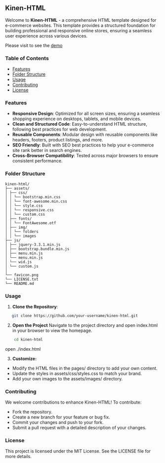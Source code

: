## Kinen-HTML

Welcome to **Kinen-HTML** - a comprehensive HTML template designed for e-commerce websites. This template provides a structured foundation for building professional and responsive online stores, ensuring a seamless user experience across various devices.

Please visit to see the [demo](https://vxlrubel.github.io/kinen-html/)

### Table of Contents

- [Features](#features)
- [Folder Structure](#folder-structure)
- [Usage](#usage)
- [Contributing](#contributing)
- [License](#license)

### Features

- **Responsive Design**: Optimized for all screen sizes, ensuring a seamless shopping experience on desktops, tablets, and mobile devices.
- **Clean and Structured Code**: Easy-to-understand HTML structure, following best practices for web development.
- **Reusable Components**: Modular design with reusable components like headers, footers, product listings, and more.
- **SEO Friendly**: Built with SEO best practices to help your e-commerce site rank better in search engines.
- **Cross-Browser Compatibility**: Tested across major browsers to ensure consistent performance.

### Folder Structure

```vbnet
kinen-html/
├── assets/
│ ├── css/
│ │ └── bootstrap.min.css
│ │ └── font-awesome.min.css
│ │ └── style.css
│ │ └── responsive.css
│ │ └── custom.css
│ ├── fonts/
│ │ └── FontAwesome.otf
│ ├── img/
│ │ └── folders
│ │ └── images
├── js/
│ ├── jquery-3.3.1.min.js
│ ├── bootstrap.bundle.min.js
│ ├── menu.min.js
│ └── menu.min.js
│ └── wid.js
│ └── custom.js
│
└── favicon.png
└── LICENSE.txt
└── README.md
```

### Usage

01. **Clone the Repository**:
```bash
   git clone https://github.com/your-username/kinen-html.git
```
02. **Open the Project**
Navigate to the project directory and open index.html in your browser to view the homepage.
```bash
    cd kinen-html
```
open ./index.html


03. **Customize:**
- Modify the HTML files in the pages/ directory to add your own content.
- Update the styles in assets/css/styles.css to match your brand.
- Add your own images to the assets/images/ directory.

### Contributing
We welcome contributions to enhance Kinen-HTML! To contribute:
- Fork the repository.
- Create a new branch for your feature or bug fix.
- Commit your changes and push to your fork.
- Submit a pull request with a detailed description of your changes.

### License
This project is licensed under the MIT License. See the LICENSE file for more details.
